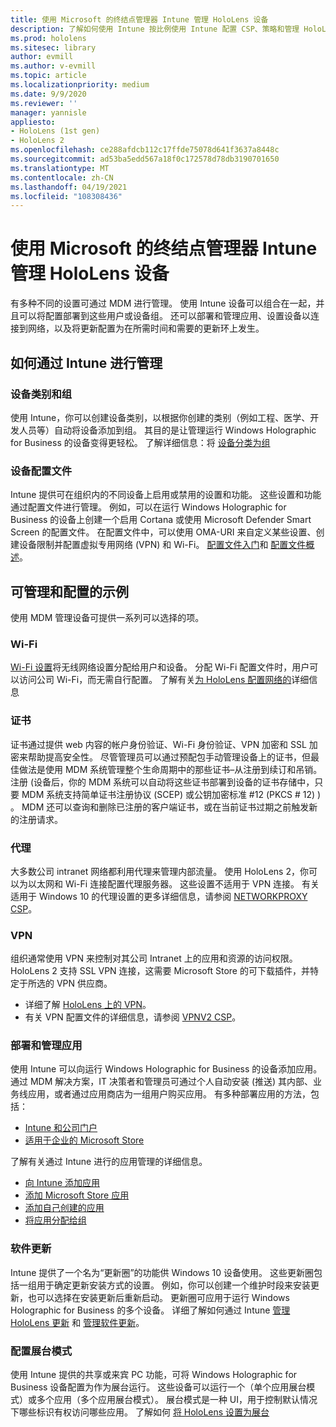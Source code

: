 ```yaml
---
title: 使用 Microsoft 的终结点管理器 Intune 管理 HoloLens 设备
description: 了解如何使用 Intune 按比例使用 Intune 配置 CSP、策略和管理 HoloLens 混合现实设备。
ms.prod: hololens
ms.sitesec: library
author: evmill
ms.author: v-evmill
ms.topic: article
ms.localizationpriority: medium
ms.date: 9/9/2020
ms.reviewer: ''
manager: yannisle
appliesto:
- HoloLens (1st gen)
- HoloLens 2
ms.openlocfilehash: ce288afdcb112c17ffde75078d641f3637a8448c
ms.sourcegitcommit: ad53ba5edd567a18f0c172578d78db3190701650
ms.translationtype: MT
ms.contentlocale: zh-CN
ms.lasthandoff: 04/19/2021
ms.locfileid: "108308436"
---
```

# <a name="using-microsofts-endpoint-manager-intune-to-manage-hololens-devices"></a>使用 Microsoft 的终结点管理器 Intune 管理 HoloLens 设备

有多种不同的设置可通过 MDM 进行管理。 使用 Intune 设备可以组合在一起，并且可以将配置部署到这些用户或设备组。 还可以部署和管理应用、设置设备以连接到网络，以及将更新配置为在所需时间和需要的更新环上发生。 

## <a name="how-to-manage-via-intune"></a>如何通过 Intune 进行管理

### <a name="device-categories-and-groups"></a>设备类别和组
使用 Intune，你可以创建设备类别，以根据你创建的类别（例如工程、医学、开发人员等）自动将设备添加到组。 其目的是让管理运行 Windows Holographic for Business 的设备变得更轻松。
了解详细信息：将 [设备分类为组](https://docs.microsoft.com/mem/intune/enrollment/device-group-mapping)

### <a name="device-configuration-profiles"></a>设备配置文件
Intune 提供可在组织内的不同设备上启用或禁用的设置和功能。 这些设置和功能通过配置文件进行管理。 例如，可以在运行 Windows Holographic for Business 的设备上创建一个启用 Cortana 或使用 Microsoft Defender Smart Screen 的配置文件。
在配置文件中，可以使用 OMA-URI 来自定义某些设置、创建设备限制并配置虚拟专用网络 (VPN) 和 Wi-Fi。
[配置文件入门](https://docs.microsoft.com/mem/intune/configuration/device-profiles)和 [配置文件概述](https://docs.microsoft.com/mem/intune/configuration/device-profile-create)。

## <a name="examples-of-what-can-be-managed-and-configured"></a>可管理和配置的示例

使用 MDM 管理设备可提供一系列可以选择的项。 

### <a name="wi-fi"></a>Wi-Fi
[Wi-Fi 设置](https://docs.microsoft.com/mem/intune/configuration/wi-fi-settings-configure)将无线网络设置分配给用户和设备。 分配 Wi-Fi 配置文件时，用户可以访问公司 Wi-Fi，而无需自行配置。
了解有关[为 HoloLens 配置网络的](hololens-commercial-infrastructure.md)详细信息

### <a name="certificates"></a>证书
证书通过提供 web 内容的帐户身份验证、Wi-Fi 身份验证、VPN 加密和 SSL 加密来帮助提高安全性。 尽管管理员可以通过预配包手动管理设备上的证书，但最佳做法是使用 MDM 系统管理整个生命周期中的那些证书–从注册到续订和吊销。 注册 (设备后，你的 MDM 系统可以自动将这些证书部署到设备的证书存储中，只要 MDM 系统支持简单证书注册协议 (SCEP) 或公钥加密标准 #12 (PKCS # 12) ) 。 MDM 还可以查询和删除已注册的客户端证书，或在当前证书过期之前触发新的注册请求。 

### <a name="proxy"></a>代理
大多数公司 intranet 网络都利用代理来管理内部流量。 使用 HoloLens 2，你可以为以太网和 Wi-Fi 连接配置代理服务器。 这些设置不适用于 VPN 连接。 有关适用于 Windows 10 的代理设置的更多详细信息，请参阅 [NETWORKPROXY CSP](https://docs.microsoft.com/windows/client-management/mdm/networkproxy-csp)。

### <a name="vpn"></a>VPN
组织通常使用 VPN 来控制对其公司 Intranet 上的应用和资源的访问权限。 HoloLens 2 支持 SSL VPN 连接，这需要 Microsoft Store 的可下载插件，并特定于所选的 VPN 供应商。 
- 详细了解 [HoloLens 上的 VPN](hololens-network.md#vpn)。
- 有关 VPN 配置文件的详细信息，请参阅 [VPNV2 CSP](https://docs.microsoft.com/windows/client-management/mdm/vpnv2-csp)。

### <a name="deploy-and-manage-apps"></a>部署和管理应用
使用 Intune 可以向运行 Windows Holographic for Business 的设备添加应用。 通过 MDM 解决方案，IT 决策者和管理员可通过个人自动安装 (推送) 其内部、业务线应用，或者通过应用商店为一组用户购买应用。 有多种部署应用的方法，包括：
-   [Intune 和公司门户]( app-deploy-intune.md)
-   [适用于企业的 Microsoft Store]( app-deploy-store-business.md)

了解有关通过 Intune 进行的应用管理的详细信息。
-   [向 Intune 添加应用](https://docs.microsoft.com/mem/intune/apps/apps-add)
-   [添加 Microsoft Store 应用](https://docs.microsoft.com/mem/intune/apps/store-apps-windows)
-   [添加自己创建的应用](https://docs.microsoft.com/mem/intune/apps/lob-apps-windows)
- [将应用分配给组](https://docs.microsoft.com/mem/intune/apps/apps-deploy)

### <a name="software-updates"></a>软件更新
Intune 提供了一个名为“更新圈”的功能供 Windows 10 设备使用。 这些更新圈包括一组用于确定更新安装方式的设置。 例如，你可以创建一个维护时段来安装更新，也可以选择在安装更新后重新启动。 更新圈可应用于运行 Windows Holographic for Business 的多个设备。
详细了解如何通过 Intune [管理 HoloLens 更新](hololens-updates.md) 和 [管理软件更新](https://docs.microsoft.com/mem/intune/protect/windows-update-for-business-configure)。

### <a name="configure-kiosk-mode"></a>配置展台模式
使用 Intune 提供的共享或来宾 PC 功能，可将 Windows Holographic for Business 设备配置为作为展台运行。 这些设备可以运行一个（单个应用展台模式）或多个应用（多个应用展台模式）。 展台模式是一种 UI，用于控制默认情况下哪些标识有权访问哪些应用。
了解如何 [将 HoloLens 设置为展台]( hololens-kiosk.md)

